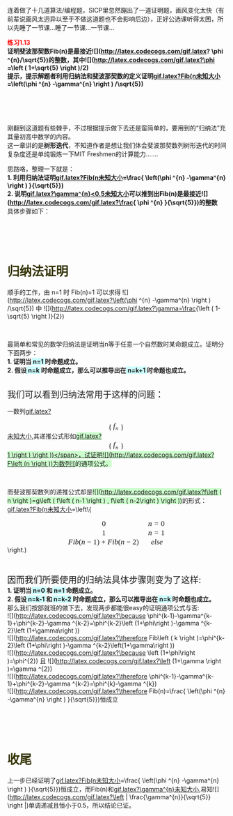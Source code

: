 <!DOCTYPE html>
<html>
<head>
<meta charset="utf-8">
<title>未命名</title>
</head>
<body>
<div id="wmd-preview" class="wmd-preview"><div class="md-section-divider"></div><p data-anchor-id="idqc">连着做了十几道算法/编程题，SICP里忽然蹦出了一道证明题，画风变化太快（有前辈说画风太迥异以至于不做这道题也不会影响后边），正好公选课听得太困，所以先睡了一节课...睡了一节课...一节课...</p><p data-anchor-id="j06o"><strong><span style="color: #ff0000;">练习1.13</span></strong> <br>
<strong>证明斐波那契数Fib(n)是最接近![](<a href="http://latex.codecogs.com/gif.latex" target="_blank">http://latex.codecogs.com/gif.latex</a>? \phi ^{n}/\sqrt{5})的整数，其中![](<a href="http://latex.codecogs.com/gif.latex?\phi" target="_blank">http://latex.codecogs.com/gif.latex?\phi</a> =\left ( 1+\sqrt{5} \right )/2)&nbsp;</strong> <br>
<strong> 提示，提示解题者利用归纳法和斐波那契数的定义证明<a href="http://latex.codecogs.com/gif.latex?Fib(n" class="attachment-block" target="_blank"><i class="icon-file-alt icon-4x"></i><span class="attachment-filename">gif.latex?Fib(n</span><span class="attachment-filesize">未知大小</span></a>=\left(\phi ^{n} -\gamma^{n} \right ) /\sqrt{5})</strong></p><p data-anchor-id="o6b7">&nbsp; <br>
&nbsp; <br>
&nbsp; <br>
&nbsp; <br>
刚翻到这道题有些棘手，不过根据提示做下去还是蛮简单的，要用到的“归纳法”充其量初高中数学的内容。 <br>
这一章讲的是<strong>树形迭代</strong>，不知道作者是想让我们体会斐波那契数列树形迭代的时间复杂度还是单纯锻炼一下MIT Freshmen的计算能力.......</p><p data-anchor-id="hpyt">思路咯，整理一下就是： <br>
<strong>1. 利用归纳法证明<a href="http://latex.codecogs.com/gif.latex?Fib(n" class="attachment-block" target="_blank"><i class="icon-file-alt icon-4x"></i><span class="attachment-filename">gif.latex?Fib(n</span><span class="attachment-filesize">未知大小</span></a>=\frac{ \left(\phi ^{n} -\gamma^{n} \right ) }{\sqrt{5}})</strong> <br>
<strong> 2. 说明<a href="http://latex.codecogs.com/gif.latex?\gamma^{n}&lt;0.5" class="attachment-block" target="_blank"><i class="icon-file-alt icon-4x"></i><span class="attachment-filename">gif.latex?\gamma^{n}&lt;0.5</span><span class="attachment-filesize">未知大小</span></a>可以推到出Fib(n)是最接近![](<a href="http://latex.codecogs.com/gif.latex?\frac" target="_blank">http://latex.codecogs.com/gif.latex?\frac</a>{ \phi ^{n} }{\sqrt{5}})的整数</strong> <br>
具体步骤如下： <br>
&nbsp; <br>
&nbsp; <br>
&nbsp; <br>
&nbsp;</p><h1 data-anchor-id="n2v8" id="归纳法证明"><span style="color: #333300;"><strong>归纳法证明</strong></span></h1><p data-anchor-id="5ytx">顺手的工作，由 n=1 时 Fib(n)=1 可以求得 ![](<a href="http://latex.codecogs.com/gif.latex?\left(\phi" target="_blank">http://latex.codecogs.com/gif.latex?\left(\phi</a> ^{n} -\gamma^{n} \right ) /\sqrt{5}) 中 ![](<a href="http://latex.codecogs.com/gif.latex?\gamma=\frac" target="_blank">http://latex.codecogs.com/gif.latex?\gamma=\frac</a>{\left ( 1-\sqrt{5} \right )}{2})</p><p data-anchor-id="ozab">&nbsp;</p><p data-anchor-id="6otw">最简单和常见的数学归纳法是证明当n等于任意一个自然数时某命题成立。证明分下面两步： <br>
<strong>1. 证明当<span style="background-color: #ccffff;">&nbsp;n=1&nbsp;</span>时命题成立。</strong> <br>
<strong> 2. 假设<span style="background-color: #ccffff;">&nbsp;n=k </span>时命题成立，那么可以推导出在<span style="background-color: #ccffff;">&nbsp;n=k+1&nbsp;</span>时命题也成立。</strong> <br>
&nbsp;</p><p data-anchor-id="qewa"><span style="font-size: 20px;">我们可以看到归纳法常用于这样的问题：</span></p><p data-anchor-id="ek3x">一数列<a href="http://latex.codecogs.com/gif.latex?\begin{Bmatrix}f_{n}\end{Bmatrix}" class="attachment-block" target="_blank"><i class="icon-file-alt icon-4x"></i><span class="attachment-filename">gif.latex?<span class="MathJax_Preview"></span><div class="MathJax_Display" role="textbox" aria-readonly="true" style="text-align: center;"><span class="MathJax" id="MathJax-Element-1-Frame"><nobr><span class="math" id="MathJax-Span-1" style="width: 2.828em; display: inline-block;"><span style="display: inline-block; position: relative; width: 2.268em; height: 0px; font-size: 124%;"><span style="position: absolute; clip: rect(1.907em 1000em 3.44em -0.34em); top: -2.923em; left: 0em;"><span class="mrow" id="MathJax-Span-2"><span class="mrow" id="MathJax-Span-3"><span class="mo" id="MathJax-Span-4" style="vertical-align: -0.201em;"><span style="font-family: STIXSizeOneSym;">{</span></span><span class="mtable" id="MathJax-Span-5" style="padding-right: 0.167em; padding-left: 0.167em;"><span style="display: inline-block; position: relative; width: 0.786em; height: 0px;"><span style="position: absolute; clip: rect(3.178em 1000em 4.407em -0.601em); top: -3.982em; left: 0em;"><span style="display: inline-block; position: relative; width: 0.786em; height: 0px;"><span style="position: absolute; clip: rect(3.153em 1000em 4.382em -0.601em); top: -3.956em; left: 50%; margin-left: -0.393em;"><span class="mtd" id="MathJax-Span-6"><span class="mrow" id="MathJax-Span-7"><span class="msubsup" id="MathJax-Span-8"><span style="display: inline-block; position: relative; width: 0.786em; height: 0px;"><span style="position: absolute; clip: rect(1.691em 1000em 2.878em -0.601em); top: -2.52em; left: 0em;"><span class="mi" id="MathJax-Span-9" style="font-family: STIXGeneral; font-style: italic;">f<span style="display: inline-block; overflow: hidden; height: 1px; width: 0.146em;"></span></span><span style="display: inline-block; width: 0px; height: 2.52em;"></span></span><span style="position: absolute; top: -2.026em; left: 0.308em;"><span class="texatom" id="MathJax-Span-10"><span class="mrow" id="MathJax-Span-11"><span class="mi" id="MathJax-Span-12" style="font-size: 70.7%; font-family: STIXGeneral; font-style: italic;">n</span></span></span><span style="display: inline-block; width: 0px; height: 2.268em;"></span></span></span></span></span></span><span style="display: inline-block; width: 0px; height: 3.982em;"></span></span></span><span style="display: inline-block; width: 0px; height: 3.982em;"></span></span></span></span><span class="mo" id="MathJax-Span-13" style="vertical-align: -0.201em;"><span style="font-family: STIXSizeOneSym;">}</span></span></span></span><span style="display: inline-block; width: 0px; height: 2.923em;"></span></span></span><span style="border-left-width: 0em; border-left-style: solid; display: inline-block; overflow: hidden; width: 0px; height: 1.65em; vertical-align: -0.515em;"></span></span></nobr></span></div><script type="math/tex; mode=display" id="MathJax-Element-1">\begin{Bmatrix}f_{n}\end{Bmatrix}</script></span><span class="attachment-filesize">未知大小</span></a>,其递推公式形如<span style="background-color: #ccffcc;"><a href="http://latex.codecogs.com/gif.latex?\begin{Bmatrix}f_{n}\end{Bmatrix}" class="attachment-block" target="_blank"><i class="icon-file-alt icon-4x"></i><span class="attachment-filename">gif.latex?<span class="MathJax_Preview"></span><div class="MathJax_Display" role="textbox" aria-readonly="true" style="text-align: center;"><span class="MathJax" id="MathJax-Element-2-Frame"><nobr><span class="math" id="MathJax-Span-14" style="width: 2.828em; display: inline-block;"><span style="display: inline-block; position: relative; width: 2.268em; height: 0px; font-size: 124%;"><span style="position: absolute; clip: rect(1.907em 1000em 3.44em -0.34em); top: -2.923em; left: 0em;"><span class="mrow" id="MathJax-Span-15"><span class="mrow" id="MathJax-Span-16"><span class="mo" id="MathJax-Span-17" style="vertical-align: -0.201em;"><span style="font-family: STIXSizeOneSym;">{</span></span><span class="mtable" id="MathJax-Span-18" style="padding-right: 0.167em; padding-left: 0.167em;"><span style="display: inline-block; position: relative; width: 0.786em; height: 0px;"><span style="position: absolute; clip: rect(3.178em 1000em 4.407em -0.601em); top: -3.982em; left: 0em;"><span style="display: inline-block; position: relative; width: 0.786em; height: 0px;"><span style="position: absolute; clip: rect(3.153em 1000em 4.382em -0.601em); top: -3.956em; left: 50%; margin-left: -0.393em;"><span class="mtd" id="MathJax-Span-19"><span class="mrow" id="MathJax-Span-20"><span class="msubsup" id="MathJax-Span-21"><span style="display: inline-block; position: relative; width: 0.786em; height: 0px;"><span style="position: absolute; clip: rect(1.691em 1000em 2.878em -0.601em); top: -2.52em; left: 0em;"><span class="mi" id="MathJax-Span-22" style="font-family: STIXGeneral; font-style: italic;">f<span style="display: inline-block; overflow: hidden; height: 1px; width: 0.146em;"></span></span><span style="display: inline-block; width: 0px; height: 2.52em;"></span></span><span style="position: absolute; top: -2.026em; left: 0.308em;"><span class="texatom" id="MathJax-Span-23"><span class="mrow" id="MathJax-Span-24"><span class="mi" id="MathJax-Span-25" style="font-size: 70.7%; font-family: STIXGeneral; font-style: italic;">n</span></span></span><span style="display: inline-block; width: 0px; height: 2.268em;"></span></span></span></span></span></span><span style="display: inline-block; width: 0px; height: 3.982em;"></span></span></span><span style="display: inline-block; width: 0px; height: 3.982em;"></span></span></span></span><span class="mo" id="MathJax-Span-26" style="vertical-align: -0.201em;"><span style="font-family: STIXSizeOneSym;">}</span></span></span></span><span style="display: inline-block; width: 0px; height: 2.923em;"></span></span></span><span style="border-left-width: 0em; border-left-style: solid; display: inline-block; overflow: hidden; width: 0px; height: 1.65em; vertical-align: -0.515em;"></span></span></nobr></span></div><script type="math/tex; mode=display" id="MathJax-Element-2">\begin{Bmatrix}f_{n}\end{Bmatrix}</script></span><span class="attachment-filesize">1 \right ) \right ))&lt;/span&gt;，试证明![](http://latex.codecogs.com/gif.latex?F\left (n \right ))为数列![</span></a>的通项公式。</span></p><p data-anchor-id="jksb">&nbsp;</p><p data-anchor-id="izj4">而斐波那契数列的递推公式却是<span style="background-color: #ccffcc;">![](<a href="http://latex.codecogs.com/gif.latex?f\left" target="_blank">http://latex.codecogs.com/gif.latex?f\left</a> ( n \right )=g\left ( f\left ( n-1 \right ) , f\left ( n-2\right ) \right ))</span>的形式： <br>
<a href="http://latex.codecogs.com/gif.latex?Fib(n" class="attachment-block" target="_blank"><i class="icon-file-alt icon-4x"></i><span class="attachment-filename">gif.latex?Fib(n</span><span class="attachment-filesize">未知大小</span></a>=\left\{<span class="MathJax_Preview"></span><div class="MathJax_Display" role="textbox" aria-readonly="true" style="text-align: center;"><span class="MathJax" id="MathJax-Element-3-Frame"><nobr><span class="math" id="MathJax-Span-27" style="width: 16.453em; display: inline-block;"><span style="display: inline-block; position: relative; width: 13.256em; height: 0px; font-size: 124%;"><span style="position: absolute; clip: rect(0.117em 1000em 3.819em -0.279em); top: -2.218em; left: 0em;"><span class="mrow" id="MathJax-Span-28"><span class="mtable" id="MathJax-Span-29" style="padding-right: 0.167em; padding-left: 0.167em;"><span style="display: inline-block; position: relative; width: 12.919em; height: 0px;"><span style="position: absolute; clip: rect(2.257em 1000em 5.812em -0.446em); top: -4.234em; left: 0em;"><span style="display: inline-block; position: relative; width: 9.476em; height: 0px;"><span style="position: absolute; clip: rect(1.693em 1000em 2.685em -0.43em); top: -3.67em; left: 50%; margin-left: -0.252em;"><span class="mtd" id="MathJax-Span-30"><span class="mrow" id="MathJax-Span-31"><span class="mn" id="MathJax-Span-32" style="font-family: STIXGeneral;">0</span></span></span><span style="display: inline-block; width: 0px; height: 2.52em;"></span></span><span style="position: absolute; clip: rect(1.693em 1000em 2.671em -0.343em); top: -2.47em; left: 50%; margin-left: -0.252em;"><span class="mtd" id="MathJax-Span-38"><span class="mrow" id="MathJax-Span-39"><span class="mn" id="MathJax-Span-40" style="font-family: STIXGeneral;">1</span></span></span><span style="display: inline-block; width: 0px; height: 2.52em;"></span></span><span style="position: absolute; clip: rect(1.686em 1000em 2.848em -0.446em); top: -1.27em; left: 50%; margin-left: -4.738em;"><span class="mtd" id="MathJax-Span-46"><span class="mrow" id="MathJax-Span-47"><span class="mi" id="MathJax-Span-48" style="font-family: STIXGeneral; font-style: italic;">F<span style="display: inline-block; overflow: hidden; height: 1px; width: 0.034em;"></span></span><span class="mi" id="MathJax-Span-49" style="font-family: STIXGeneral; font-style: italic;">i</span><span class="mi" id="MathJax-Span-50" style="font-family: STIXGeneral; font-style: italic;">b</span><span class="mo" id="MathJax-Span-51" style="font-family: STIXGeneral;">(</span><span class="mi" id="MathJax-Span-52" style="font-family: STIXGeneral; font-style: italic;">n</span><span class="mo" id="MathJax-Span-53" style="font-family: STIXGeneral; padding-left: 0.25em;">−</span><span class="mn" id="MathJax-Span-54" style="font-family: STIXGeneral; padding-left: 0.25em;">1</span><span class="mo" id="MathJax-Span-55" style="font-family: STIXGeneral;">)</span><span class="mo" id="MathJax-Span-56" style="font-family: STIXGeneral; padding-left: 0.25em;">+</span><span class="mi" id="MathJax-Span-57" style="font-family: STIXGeneral; font-style: italic; padding-left: 0.25em;">F<span style="display: inline-block; overflow: hidden; height: 1px; width: 0.034em;"></span></span><span class="mi" id="MathJax-Span-58" style="font-family: STIXGeneral; font-style: italic;">i</span><span class="mi" id="MathJax-Span-59" style="font-family: STIXGeneral; font-style: italic;">b</span><span class="mo" id="MathJax-Span-60" style="font-family: STIXGeneral;">(</span><span class="mi" id="MathJax-Span-61" style="font-family: STIXGeneral; font-style: italic;">n</span><span class="mo" id="MathJax-Span-62" style="font-family: STIXGeneral; padding-left: 0.25em;">−</span><span class="mn" id="MathJax-Span-63" style="font-family: STIXGeneral; padding-left: 0.25em;">2</span><span class="mo" id="MathJax-Span-64" style="font-family: STIXGeneral;">)</span></span></span><span style="display: inline-block; width: 0px; height: 2.52em;"></span></span></span><span style="display: inline-block; width: 0px; height: 4.234em;"></span></span><span style="position: absolute; clip: rect(2.105em 1000em 5.497em -0.44em); top: -4.083em; left: 10.601em;"><span style="display: inline-block; position: relative; width: 2.319em; height: 0px;"><span style="position: absolute; clip: rect(1.693em 1000em 2.685em -0.44em); top: -3.67em; left: 50%; margin-left: -1.159em;"><span class="mtd" id="MathJax-Span-33"><span class="mrow" id="MathJax-Span-34"><span class="mi" id="MathJax-Span-35" style="font-family: STIXGeneral; font-style: italic;">n</span><span class="mo" id="MathJax-Span-36" style="font-family: STIXGeneral; padding-left: 0.313em;">=</span><span class="mn" id="MathJax-Span-37" style="font-family: STIXGeneral; padding-left: 0.313em;">0</span></span></span><span style="display: inline-block; width: 0px; height: 2.52em;"></span></span><span style="position: absolute; clip: rect(1.693em 1000em 2.68em -0.44em); top: -2.47em; left: 50%; margin-left: -1.159em;"><span class="mtd" id="MathJax-Span-41"><span class="mrow" id="MathJax-Span-42"><span class="mi" id="MathJax-Span-43" style="font-family: STIXGeneral; font-style: italic;">n</span><span class="mo" id="MathJax-Span-44" style="font-family: STIXGeneral; padding-left: 0.313em;">=</span><span class="mn" id="MathJax-Span-45" style="font-family: STIXGeneral; padding-left: 0.313em;">1</span></span></span><span style="display: inline-block; width: 0px; height: 2.52em;"></span></span><span style="position: absolute; clip: rect(1.686em 1000em 2.684em -0.423em); top: -1.27em; left: 50%; margin-left: -0.781em;"><span class="mtd" id="MathJax-Span-65"><span class="mrow" id="MathJax-Span-66"><span class="mi" id="MathJax-Span-67" style="font-family: STIXGeneral; font-style: italic;">e</span><span class="mi" id="MathJax-Span-68" style="font-family: STIXGeneral; font-style: italic;">l<span style="display: inline-block; overflow: hidden; height: 1px; width: 0.001em;"></span></span><span class="mi" id="MathJax-Span-69" style="font-family: STIXGeneral; font-style: italic;">s</span><span class="mi" id="MathJax-Span-70" style="font-family: STIXGeneral; font-style: italic;">e</span></span></span><span style="display: inline-block; width: 0px; height: 2.52em;"></span></span></span><span style="display: inline-block; width: 0px; height: 4.083em;"></span></span></span></span></span><span style="display: inline-block; width: 0px; height: 2.218em;"></span></span></span><span style="border-left-width: 0em; border-left-style: solid; display: inline-block; overflow: hidden; width: 0px; height: 4.341em; vertical-align: -1.861em;"></span></span></nobr></span></div><script type="math/tex; mode=display" id="MathJax-Element-3">\begin{matrix}0 & n=0 \\ 1 & n=1 \\ Fib(n-1)+Fib(n-2) & else \end{matrix}</script>\right.)</p><p data-anchor-id="kxb8">&nbsp;</p><p data-anchor-id="8tnj"><span style="font-size: 20px;">因而我们所要使用的归纳法具体步骤则变为了这样:</span> <br>
<strong>1. 证明当<span style="background-color: #ccffff;">&nbsp;n=0&nbsp;</span>和<span style="background-color: #ccffff;"> n=1 </span>命题成立。</strong> <br>
<strong> 2. 假设<span style="background-color: #ccffff;">&nbsp;n=k-1 </span>和<span style="background-color: #ccffff;"> n=k-2 </span>时命题成立，那么可以推导出在<span style="background-color: #ccffff;">&nbsp;n=k&nbsp;</span>时命题也成立。</strong> <br>
那么我们按部就班的做下去，发现两步都能很easy的证明通项公式与否: <br>
![](<a href="http://latex.codecogs.com/gif.latex?\because" target="_blank">http://latex.codecogs.com/gif.latex?\because</a> \phi^{k-1}-\gamma^{k-1}+\phi^{k-2}-\gamma ^{k-2}=\phi^{k-2}\left (1+\phi\right )-\gamma ^{k-2}\left (1+\gamma\right )) <br>
![](<a href="http://latex.codecogs.com/gif.latex?\therefore" target="_blank">http://latex.codecogs.com/gif.latex?\therefore</a> Fib\left ( k \right )=\phi^{k-2}\left (1+\phi\right )-\gamma ^{k-2}\left(1+\gamma\right )) <br>
![](<a href="http://latex.codecogs.com/gif.latex?\because" target="_blank">http://latex.codecogs.com/gif.latex?\because</a> \left (1+\phi\right )=\phi^{2}) 且 ![](<a href="http://latex.codecogs.com/gif.latex?\left" target="_blank">http://latex.codecogs.com/gif.latex?\left</a> (1+\gamma \right )=\gamma ^{2}) <br>
![](<a href="http://latex.codecogs.com/gif.latex?\therefore" target="_blank">http://latex.codecogs.com/gif.latex?\therefore</a> \phi^{k-1}-\gamma^{k-1}+\phi^{k-2}-\gamma ^{k-2}=\phi^{k}-\gamma ^{k}) <br>
![](<a href="http://latex.codecogs.com/gif.latex?\therefore" target="_blank">http://latex.codecogs.com/gif.latex?\therefore</a> Fib(n)=\frac{ \left(\phi ^{n} -\gamma^{n} \right ) }{\sqrt{5}})恒成立 <br>
&nbsp; <br>
&nbsp; <br>
&nbsp; <br>
&nbsp;</p><h1 data-anchor-id="mfya" id="收尾"><strong><span style="color: #333300;">收尾</span></strong></h1><p data-anchor-id="x2vo">上一步已经证明了<a href="http://latex.codecogs.com/gif.latex?Fib(n" class="attachment-block" target="_blank"><i class="icon-file-alt icon-4x"></i><span class="attachment-filename">gif.latex?Fib(n</span><span class="attachment-filesize">未知大小</span></a>=\frac{ \left(\phi ^{n} -\gamma^{n} \right ) }{\sqrt{5}})恒成立，而Fib(n)和<a href="http://latex.codecogs.com/gif.latex?\gamma^{n}" class="attachment-block" target="_blank"><i class="icon-file-alt icon-4x"></i><span class="attachment-filename">gif.latex?\gamma^{n}</span><span class="attachment-filesize">未知大小</span></a>,易知![](<a href="http://latex.codecogs.com/gif.latex?\left" target="_blank">http://latex.codecogs.com/gif.latex?\left</a> | \frac{\gamma^{n}}{\sqrt{5}} \right |)单调递减且恒小于0.5，所以结论已证。</p></div>
</body>
</html>